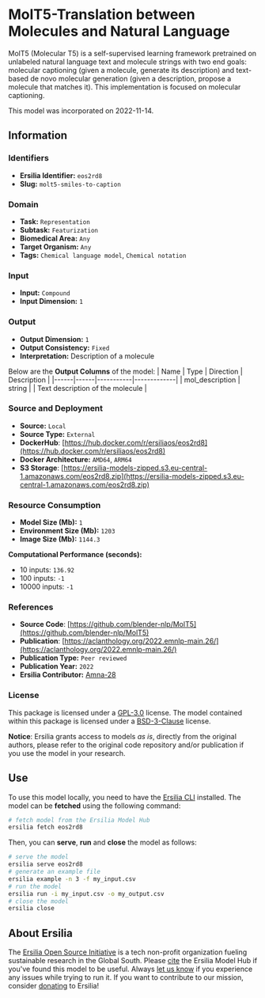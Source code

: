 # MolT5-Translation between Molecules and Natural Language

MolT5 (Molecular T5) is a self-supervised learning framework pretrained on unlabeled natural language text and molecule strings with two end goals: molecular captioning (given a molecule, generate its description) and text-based de novo molecular generation (given a description, propose a molecule that matches it). This implementation is focused on molecular captioning.

This model was incorporated on 2022-11-14.


## Information
### Identifiers
- **Ersilia Identifier:** `eos2rd8`
- **Slug:** `molt5-smiles-to-caption`

### Domain
- **Task:** `Representation`
- **Subtask:** `Featurization`
- **Biomedical Area:** `Any`
- **Target Organism:** `Any`
- **Tags:** `Chemical language model`, `Chemical notation`

### Input
- **Input:** `Compound`
- **Input Dimension:** `1`

### Output
- **Output Dimension:** `1`
- **Output Consistency:** `Fixed`
- **Interpretation:** Description of a molecule

Below are the **Output Columns** of the model:
| Name | Type | Direction | Description |
|------|------|-----------|-------------|
| mol_description | string |  | Text description of the molecule |


### Source and Deployment
- **Source:** `Local`
- **Source Type:** `External`
- **DockerHub**: [https://hub.docker.com/r/ersiliaos/eos2rd8](https://hub.docker.com/r/ersiliaos/eos2rd8)
- **Docker Architecture:** `AMD64`, `ARM64`
- **S3 Storage**: [https://ersilia-models-zipped.s3.eu-central-1.amazonaws.com/eos2rd8.zip](https://ersilia-models-zipped.s3.eu-central-1.amazonaws.com/eos2rd8.zip)

### Resource Consumption
- **Model Size (Mb):** `1`
- **Environment Size (Mb):** `1203`
- **Image Size (Mb):** `1144.3`

**Computational Performance (seconds):**
- 10 inputs: `136.92`
- 100 inputs: `-1`
- 10000 inputs: `-1`

### References
- **Source Code**: [https://github.com/blender-nlp/MolT5](https://github.com/blender-nlp/MolT5)
- **Publication**: [https://aclanthology.org/2022.emnlp-main.26/](https://aclanthology.org/2022.emnlp-main.26/)
- **Publication Type:** `Peer reviewed`
- **Publication Year:** `2022`
- **Ersilia Contributor:** [Amna-28](https://github.com/Amna-28)

### License
This package is licensed under a [GPL-3.0](https://github.com/ersilia-os/ersilia/blob/master/LICENSE) license. The model contained within this package is licensed under a [BSD-3-Clause](LICENSE) license.

**Notice**: Ersilia grants access to models _as is_, directly from the original authors, please refer to the original code repository and/or publication if you use the model in your research.


## Use
To use this model locally, you need to have the [Ersilia CLI](https://github.com/ersilia-os/ersilia) installed.
The model can be **fetched** using the following command:
```bash
# fetch model from the Ersilia Model Hub
ersilia fetch eos2rd8
```
Then, you can **serve**, **run** and **close** the model as follows:
```bash
# serve the model
ersilia serve eos2rd8
# generate an example file
ersilia example -n 3 -f my_input.csv
# run the model
ersilia run -i my_input.csv -o my_output.csv
# close the model
ersilia close
```

## About Ersilia
The [Ersilia Open Source Initiative](https://ersilia.io) is a tech non-profit organization fueling sustainable research in the Global South.
Please [cite](https://github.com/ersilia-os/ersilia/blob/master/CITATION.cff) the Ersilia Model Hub if you've found this model to be useful. Always [let us know](https://github.com/ersilia-os/ersilia/issues) if you experience any issues while trying to run it.
If you want to contribute to our mission, consider [donating](https://www.ersilia.io/donate) to Ersilia!
